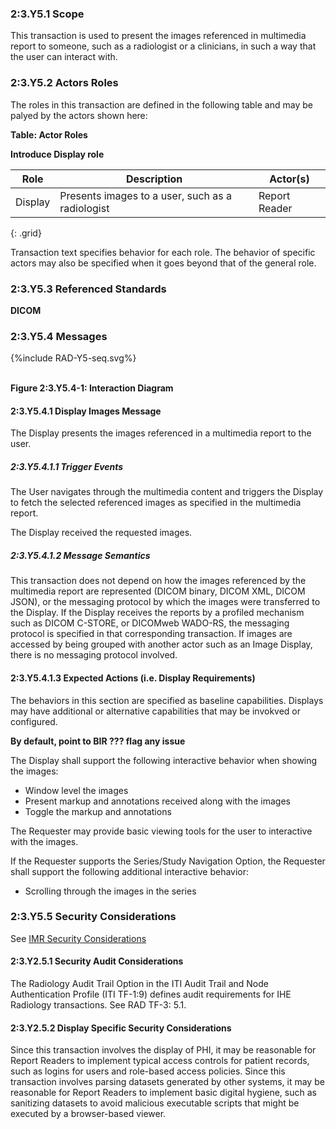 ### 2:3.Y5.1 Scope

This transaction is used to present the images referenced in multimedia report to someone, such as a radiologist or a clinicians, in such a way that the user can interact with.

### 2:3.Y5.2 Actors Roles

The roles in this transaction are defined in the following table and may be palyed by the actors shown here:

**Table: Actor Roles**

**Introduce Display role**

| Role      | Description                                   | Actor(s)          |
|-----------|-----------------------------------------------|-------------------|
| Display | Presents images to a user, such as a radiologist    | Report Reader |
{: .grid}

Transaction text specifies behavior for each role. The behavior of specific actors may also be specified when it goes beyond that of the general role.

### 2:3.Y5.3 Referenced Standards

**DICOM**

### 2:3.Y5.4 Messages

<div>
{%include RAD-Y5-seq.svg%}
</div>
<br clear="all">

**Figure 2:3.Y5.4-1: Interaction Diagram**

#### 2:3.Y5.4.1 Display Images Message
The Display presents the images referenced in a multimedia report to the user.

##### 2:3.Y5.4.1.1 Trigger Events

The User navigates through the multimedia content and triggers the Display to fetch the selected referenced images as specified in the multimedia report.

The Display received the requested images.

##### 2:3.Y5.4.1.2 Message Semantics

This transaction does not depend on how the images referenced by the multimedia report are represented (DICOM binary, DICOM XML, DICOM JSON), or the messaging protocol by which the images were transferred to the Display. If the Display receives the reports by a profiled mechanism such as DICOM C-STORE, or DICOMweb WADO-RS, the messaging protocol is specified in that corresponding transaction. If images are accessed by being grouped with another actor such as an Image Display, there is no messaging protocol involved.

#### 2:3.Y5.4.1.3 Expected Actions (i.e. Display Requirements)

The behaviors in this section are specified as baseline capabilities. Displays may have additional or alternative capabilities that may be invokved or configured.

**By default, point to BIR ??? flag any issue**

The Display shall support the following interactive behavior when showing the images:
- Window level the images
- Present markup and annotations received along with the images
- Toggle the markup and annotations

The Requester may provide basic viewing tools for the user to interactive with the images.

If the Requester supports the Series/Study Navigation Option, the Requester shall support the following additional interactive behavior:
- Scrolling through the images in the series

### 2:3.Y5.5 Security Considerations

See [IMR Security Considerations](volume-1.html#security-considerations)

#### 2:3.Y2.5.1 Security Audit Considerations

The Radiology Audit Trail Option in the ITI Audit Trail and Node Authentication Profile (ITI TF-1:9) defines audit requirements for IHE Radiology transactions. See RAD TF-3: 5.1.

#### 2:3.Y2.5.2 Display Specific Security Considerations

Since this transaction involves the display of PHI, it may be reasonable for Report Readers to implement typical access controls for patient records, such as logins for users and role-based access policies. Since this transaction involves parsing datasets generated by other systems, it may be reasonable for Report Readers to implement basic digital hygiene, such as sanitizing datasets to avoid malicious executable scripts that might be executed by a browser-based viewer.
